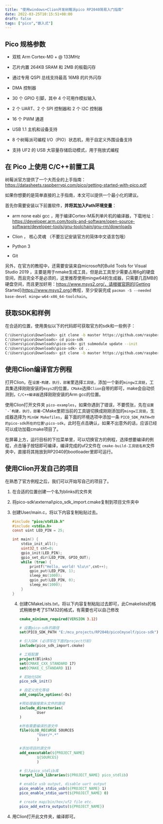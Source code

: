 ```yaml
---
title: "使用windows+Clion开发树莓派pico RP2040简易入门指南"
date: 2022-03-25T10:15:51+08:00
draft: false
tags: ["pico","嵌入式"]
---
```




## Pico 规格参数

- 双核 Arm Cortex-M0 + @ 133MHz
- 芯片内置 264KB SRAM 和 2MB 的板载闪存
- 通过专用 QSPI 总线支持最高 16MB 的片外闪存
- DMA 控制器
- 30 个 GPIO 引脚，其中 4 个可用作模拟输入

- 2 个 UART、2 个 SPI 控制器和 2 个 I2C 控制器
- 16 个 PWM 通道
- USB 1.1 主机和设备支持
- 8 个树莓派可编程 I/O（PIO）状态机，用于自定义外围设备支持
- 支持 UF2 的 USB 大容量存储启动模式，用于拖放式编程

## 在 Pico 上使用 C/C++前置工具

树莓派官方提供了一个大而全的上手指南：https://datasheets.raspberrypi.com/pico/getting-started-with-pico.pdf

如果你想要的是简单直接的上手指南，本文可以提供一个最小化的建议。

首先你需要安装以下前置软件，**并将其加入Path环境变量**：

* arm none eabi gcc ，用于编译Cortex-M系列单片机的编译器，下载地址：https://developer.arm.com/tools-and-software/open-source-software/developer-tools/gnu-toolchain/gnu-rm/downloads

* Clion ， 核心灵魂 （不要忘记安装官方的简体中文语言包哦）
* Python 3
* Git

另外，在官方的教程中，还需要安装来自microsoft的Build Tools for Visual Studio 2019 ，主要是用于nmake生成工具，但是此工具至少需要占用6g的硬盘空间，而且完全不是必须的，这里推荐使用mingw64的生成器，只需要几百MB的硬盘空间，而且更加好用：https://www.msys2.org/，请根据官网的[Getting Started](https://www.msys2.org/)教程，至少安装完成 `pacman -S --needed base-devel mingw-w64-x86_64-toolchain`。

## 获取SDK和样例

在合适的位置，使用类似以下的代码即可获取官方的sdk和一些例子：

```bash
C:\Users\pico\Downloads> git clone -b master https://github.com/raspberrypi/pico-sdk.git
C:\Users\pico\Downloads> cd pico-sdk
C:\Users\pico\Downloads\pico-sdk> git submodule update --init
C:\Users\pico\Downloads\pico-sdk> cd ..
C:\Users\pico\Downloads> git clone -b master https://github.com/raspberrypi/pico-examples.git
```

## 使用Clion编译官方例程

打开Clion，在`设置`-`构建，执行，部署`里选择`工具链`，添加一个新的`mingw工具链`，工具集选择刚刚安装的`msys2`的位置，`CMake`选择`Clion`自带的即可，make会自动侦测到，`C/C++编译器`选择刚刚安装的Arm gcc的位置。

使用Clion打开文件夹 `pico-examples`，如果你遇到了错误，不要慌张，先在``设置`-`构建，执行，部署``-CMake里把当前的工具链切换成刚刚添加的`mingw工具链`，生成器选择为 `MinGW Makefiles`，最下面的环境选项中添加一条 `PICO_SDK_PATH=你的pico-sdk所在的位置\pico-sdk`，此时在点击确认，如果不出意外的话，应该已经可以成功加载cmake项目了。

在屏幕上方，运行目标的下拉菜单里，可以切换官方的例程，选择想要编译的例程，点击锤子按钮即可编译，编译完成的uf2文件在 `cmake-build-工具链名称`文件夹中，直接将其拖放到RP2040的bootloader里即可运行。

## 使用Clion开发自己的项目

在熟悉了官方例程之后，我们可以开始写自己的项目了。

1. 在合适的位置创建一个名为blinks的文件夹

2. 将pico-sdk\external\pico_sdk_import.cmake复制到项目文件夹中

3. 创建User/main.c，将以下内容复制粘贴过去。

   ```c
   #include "pico/stdlib.h"
   #include <stdio.h>
   const uint LED_PIN = 25;

   int main() {
       stdio_init_all();
       uint32_t cnt=0;
       gpio_init(LED_PIN);
       gpio_set_dir(LED_PIN, GPIO_OUT);
       while (true) {
           printf("Hello, world! %lu\n",cnt++);
           gpio_put(LED_PIN, 1);
           sleep_ms(1000);
           gpio_put(LED_PIN, 0);
           sleep_ms(1000);
       }
   }
   ```

   4. 创建CMakeLists.txt，将以下内容复制粘贴过去即可，此Cmakelists的格式稍微参考了STM32的格式，有需要也可以自己修改

      ```cmake
      cmake_minimum_required(VERSION 3.12)

      # 设置pico-sdk的路径
      set(PICO_SDK_PATH "E:/mcu_projects/RP2040/picoCmyself/pico-sdk")

      # 引入SDK (必须写在下面的project行前)
      include(pico_sdk_import.cmake)

      # 工程配置
      project(Blinks)
      set(CMAKE_CXX_STANDARD 17)
      set(CMAKE_C_STANDARD 11)

      # 初始化SDK
      pico_sdk_init()

      # 自定义优化等级
      add_compile_options(-Os)

      #预处理器搜索头文件的路径
      include_directories(
              User
      )

      #所有需要编译的源文件
      file(GLOB_RECURSE SOURCES
              "User/*.*"
              )

      #添加项目的源文件
      add_executable(${PROJECT_NAME}
              ${SOURCES}
              )

      # 引入pico_stdlib库
      target_link_libraries(${PROJECT_NAME} pico_stdlib)

      # enable usb output, disable uart output
      pico_enable_stdio_usb(${PROJECT_NAME} 1)
      pico_enable_stdio_uart(${PROJECT_NAME} 0)

      # create map/bin/hex/uf2 file etc.
      pico_add_extra_outputs(${PROJECT_NAME})
      ```

4. 用Clion打开此文件夹，编译即可。


